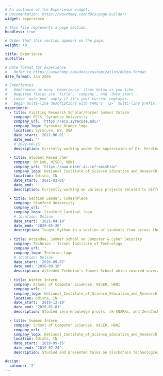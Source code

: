 ```yaml
---
# An instance of the Experience widget.
# Documentation: https://wowchemy.com/docs/page-builder/
widget: experience

# This file represents a page section.
headless: true

# Order that this section appears on the page.
weight: 40

title: Experience
subtitle:

# Date format for experience
#   Refer to https://wowchemy.com/docs/customization/#date-format
date_format: Jan 2006

# Experiences.
#   Add/remove as many `experience` items below as you like.
#   Required fields are `title`, `company`, and `date_start`.
#   Leave `date_end` empty if it's your current employer.
#   Begin multi-line descriptions with YAML's `|2-` multi-line prefix.
experience:
  - title: Visiting Research Scholar/Former Summer Intern
    company: EECS, Syracuse University
    company_url: 'https://ecs.syracuse.edu/'
    company_logo: Syracuse_Orange_logo
    location: Syracuse, NY, USA
    date_start: '2022-06-01'
    date_end: '' 
    # 2022-08-15'
    description: Currently working under the supervision of Dr. Ferdinando Fioretto, beginning with an internship in the summer of 2022 (June '22 - August '22) on research related to (but not limited to) differential privacy and fairness in data analysis (including demographic analysis) and AI.
  
  - title: Student Researcher
    company: SM Lab, NISER, HBNI
    company_url: 'https://www.niser.ac.in/~smishra/'
    company_logo: National_Institute_of_Science_Education_and_Research
    location: Odisha, IN
    date_start: '2021-03-01'
    date_end: ''
    description: Currently working on various projects related to differential privacy and privacy-preserving machine learning.
 
  - title: Section Leader, CodeInPlace
    company: Stanford University
    company_url: ''
    company_logo: Stanford_Cardinal_logo
    # location: Online
    date_start: '2021-04-10'
    date_end: '2020-05-20'
    description: Taught Python to a section of students from across the globe using material from Stanford University's CS106A course.
    
  - title: Attendee, Summer School on Computer & Cyber Security
    company: Technion - Israel Institute of Technology
    company_url: ''
    company_logo: Technion_logo
    # location: Online
    date_start: '2020-09-07'
    date_end: '2020-09-10'
    description: Attended Technion's Summer School which covered several topics broadly pertaining to privacy and cybersecurity, and the economic aspects of it.
    
  - title: Winter Intern
    company: School of Computer Sciences, NISER, HBNI
    company_url: ''
    company_logo: National_Institute_of_Science_Education_and_Research
    location: Odisha, IN
    date_start: '2019-12-10'
    date_end: '2020-01-01'
    description: Studied zero-knowledge proofs, zk-SNARKs, and ZeroCash.
    
  - title: Summer Intern
    company: School of Computer Sciences, NISER, HBNI
    company_url: ''
    company_logo: National_Institute_of_Science_Education_and_Research
    location: Odisha, IN
    date_start: '2019-05-15'
    date_end: '2019-07-24'
    description: Studied and presented talks on blockchain technologies, cryptocurrencies, and smart contracts.

design:
  columns: '2'
---
```

